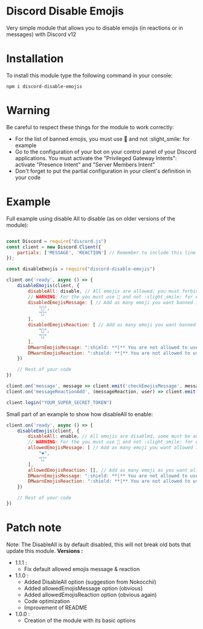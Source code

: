 # Discord Disable Emojis
Very simple module that allows you to disable emojis (in reactions or in messages) with Discord v12

# Installation
To install this module type the following command in your console:
```
npm i discord-disable-emojis
```

# Warning
Be careful to respect these things for the module to work correctly:

  - For the list of banned emojis, you must use 🙂 and not :slight_smile: for example
  - Go to the configuration of your bot on your control panel of your Discord applications. You must activate the "Privileged Gateway Intents": activate "Presence Intent" and "Server Members Intent"
  - Don't forget to put the partial configuration in your client's definition in your code

# Example
Full example using disable All to disable (as on older versions of the module): 
```js

const Discord = require("discord.js")
const client = new Discord.Client({
    partials: ['MESSAGE', 'REACTION'] // Remember to include this line otherwise the reactions are not detected
});

const disableEmojis = require("discord-disable-emojis")

client.on('ready', async () => {
    disableEmojis(client, {
        disableAll: disable, // All emojis are allowed, you must forbid them (default: disable)
        // WARNING: For the you must use 🙂 and not :slight_smile: for example
        disabledEmojisMessage: [ // Add as many emoji you want banned in messages
            "💩",
            "🖕"
        ],
        disabledEmojisReaction: [ // Add as many emoji you want banned in reactions
            "💩",
            "🖕"
        ],
        DMwarnEmojisMessage: ":shield: **|** You are not allowed to use this emoji in your message !", // The message that the bot will send in DM to the user who uses a forbidden emoji in a message. Delete this line or enter "None" for any message sent
        DMwarnEmojisReaction: ":shield: **|** You are not allowed to use this emoji in reaction !" // The message that the bot will send in DM to the user who reacts with a forbidden emoji. Remove this line or enter "None" for any message sent
    })

    // Rest of your code
})

client.on('message', message => client.emit('checkEmojisMessage', message)) // This line is used to send the module the necessary information when a message is sent
client.on('messageReactionAdd', (messageReaction, user) => client.emit('checkEmojisReaction', messageReaction, user)) // This line is used to send the module the necessary information when a reaction is added

client.login("YOUR_SUPER_SECRET_TOKEN")
```

Small part of an example to show how disableAll to enable: 

```js
client.on('ready', async () => {
    disableEmojis(client, {
        disableAll: enable, // All emojis are disabled, some must be authorized (default: disable)
        // WARNING: For the you must use 🙂 and not :slight_smile: for example
        allowedEmojisMessage: [ // Add as many emoji you want allowed in messages
            "❤️",
            "🍪"
        ],
        allowedEmojisReaction: [], // Add as many emoji as you want allowed in reactions (nothing: forbid everything, in this case the reactions are disabled)
        DMwarnEmojisMessage: ":shield: **|** You are not allowed to use this emoji in your message !", // The message that the bot will send in DM to the user who uses a forbidden emoji in a message. Delete this line or enter "None" for any message sent
        DMwarnEmojisReaction: ":shield: **|** You are not allowed to use this emoji in reaction !" // The message that the bot will send in DM to the user who reacts with a forbidden emoji. Remove this line or enter "None" for any message sent
    })

    // Rest of your code
})
```

# Patch note
Note: The DisableAll is by default disabled, this will not break old bots that update this module.
__Versions :__
- 1.1.1 :
    - Fix default allowed emojis message & reaction
- 1.1.0 : 
    - Added DisableAll option (suggestion from Nokocchii)
    - Added allowedEmojisMessage option (obvious)
    - Added allowedEmojisReaction option (obvious again)
    - Code optimization 
    - Improvement of README
- 1.0.0 :
    - Creation of the module with its basic options 